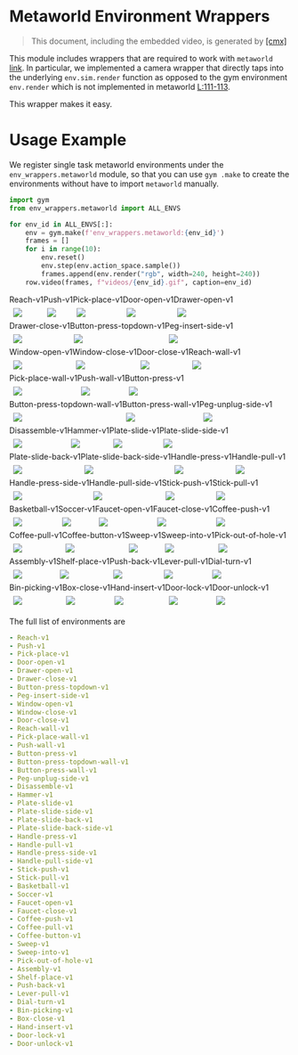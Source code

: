 
# Metaworld Environment Wrappers

> This document, including the embedded video, is generated 
> by [[cmx]](./__init__.py)

This module includes wrappers that are required to work 
with `metaworld` [link](https://github.com/rlworkgroup/metaworld).
In particular, we implemented a camera wrapper that directly
taps into the underlying `env.sim.render` function as opposed
to the gym environment `env.render` which is not implemented
in metaworld [L:111-113](https://github.com/rlworkgroup/metaworld/blob/master/metaworld/envs/mujoco/mujoco_env.py#L109-L111).

This wrapper makes it easy.

# Usage Example

We register single task metaworld environments under the 
`env_wrappers.metaworld` module, so that you can use `gym
.make` to create the environments without have to import
`metaworld` manually.


```python
import gym
from env_wrappers.metaworld import ALL_ENVS

for env_id in ALL_ENVS[:]:
    env = gym.make(f'env_wrappers.metaworld:{env_id}')
    frames = []
    for i in range(10):
        env.reset()
        env.step(env.action_space.sample())
        frames.append(env.render("rgb", width=240, height=240))
    row.video(frames, f"videos/{env_id}.gif", caption=env_id)
```

<div style="flex-wrap:wrap; display:flex; flex-direction:row; item-align:center;"><div><div style="text-align: center">Reach-v1</div><img style="margin:0.5em;" src="videos/Reach-v1.gif" /></div><div><div style="text-align: center">Push-v1</div><img style="margin:0.5em;" src="videos/Push-v1.gif" /></div><div><div style="text-align: center">Pick-place-v1</div><img style="margin:0.5em;" src="videos/Pick-place-v1.gif" /></div><div><div style="text-align: center">Door-open-v1</div><img style="margin:0.5em;" src="videos/Door-open-v1.gif" /></div><div><div style="text-align: center">Drawer-open-v1</div><img style="margin:0.5em;" src="videos/Drawer-open-v1.gif" /></div><div><div style="text-align: center">Drawer-close-v1</div><img style="margin:0.5em;" src="videos/Drawer-close-v1.gif" /></div><div><div style="text-align: center">Button-press-topdown-v1</div><img style="margin:0.5em;" src="videos/Button-press-topdown-v1.gif" /></div><div><div style="text-align: center">Peg-insert-side-v1</div><img style="margin:0.5em;" src="videos/Peg-insert-side-v1.gif" /></div><div><div style="text-align: center">Window-open-v1</div><img style="margin:0.5em;" src="videos/Window-open-v1.gif" /></div><div><div style="text-align: center">Window-close-v1</div><img style="margin:0.5em;" src="videos/Window-close-v1.gif" /></div><div><div style="text-align: center">Door-close-v1</div><img style="margin:0.5em;" src="videos/Door-close-v1.gif" /></div><div><div style="text-align: center">Reach-wall-v1</div><img style="margin:0.5em;" src="videos/Reach-wall-v1.gif" /></div><div><div style="text-align: center">Pick-place-wall-v1</div><img style="margin:0.5em;" src="videos/Pick-place-wall-v1.gif" /></div><div><div style="text-align: center">Push-wall-v1</div><img style="margin:0.5em;" src="videos/Push-wall-v1.gif" /></div><div><div style="text-align: center">Button-press-v1</div><img style="margin:0.5em;" src="videos/Button-press-v1.gif" /></div><div><div style="text-align: center">Button-press-topdown-wall-v1</div><img style="margin:0.5em;" src="videos/Button-press-topdown-wall-v1.gif" /></div><div><div style="text-align: center">Button-press-wall-v1</div><img style="margin:0.5em;" src="videos/Button-press-wall-v1.gif" /></div><div><div style="text-align: center">Peg-unplug-side-v1</div><img style="margin:0.5em;" src="videos/Peg-unplug-side-v1.gif" /></div><div><div style="text-align: center">Disassemble-v1</div><img style="margin:0.5em;" src="videos/Disassemble-v1.gif" /></div><div><div style="text-align: center">Hammer-v1</div><img style="margin:0.5em;" src="videos/Hammer-v1.gif" /></div><div><div style="text-align: center">Plate-slide-v1</div><img style="margin:0.5em;" src="videos/Plate-slide-v1.gif" /></div><div><div style="text-align: center">Plate-slide-side-v1</div><img style="margin:0.5em;" src="videos/Plate-slide-side-v1.gif" /></div><div><div style="text-align: center">Plate-slide-back-v1</div><img style="margin:0.5em;" src="videos/Plate-slide-back-v1.gif" /></div><div><div style="text-align: center">Plate-slide-back-side-v1</div><img style="margin:0.5em;" src="videos/Plate-slide-back-side-v1.gif" /></div><div><div style="text-align: center">Handle-press-v1</div><img style="margin:0.5em;" src="videos/Handle-press-v1.gif" /></div><div><div style="text-align: center">Handle-pull-v1</div><img style="margin:0.5em;" src="videos/Handle-pull-v1.gif" /></div><div><div style="text-align: center">Handle-press-side-v1</div><img style="margin:0.5em;" src="videos/Handle-press-side-v1.gif" /></div><div><div style="text-align: center">Handle-pull-side-v1</div><img style="margin:0.5em;" src="videos/Handle-pull-side-v1.gif" /></div><div><div style="text-align: center">Stick-push-v1</div><img style="margin:0.5em;" src="videos/Stick-push-v1.gif" /></div><div><div style="text-align: center">Stick-pull-v1</div><img style="margin:0.5em;" src="videos/Stick-pull-v1.gif" /></div><div><div style="text-align: center">Basketball-v1</div><img style="margin:0.5em;" src="videos/Basketball-v1.gif" /></div><div><div style="text-align: center">Soccer-v1</div><img style="margin:0.5em;" src="videos/Soccer-v1.gif" /></div><div><div style="text-align: center">Faucet-open-v1</div><img style="margin:0.5em;" src="videos/Faucet-open-v1.gif" /></div><div><div style="text-align: center">Faucet-close-v1</div><img style="margin:0.5em;" src="videos/Faucet-close-v1.gif" /></div><div><div style="text-align: center">Coffee-push-v1</div><img style="margin:0.5em;" src="videos/Coffee-push-v1.gif" /></div><div><div style="text-align: center">Coffee-pull-v1</div><img style="margin:0.5em;" src="videos/Coffee-pull-v1.gif" /></div><div><div style="text-align: center">Coffee-button-v1</div><img style="margin:0.5em;" src="videos/Coffee-button-v1.gif" /></div><div><div style="text-align: center">Sweep-v1</div><img style="margin:0.5em;" src="videos/Sweep-v1.gif" /></div><div><div style="text-align: center">Sweep-into-v1</div><img style="margin:0.5em;" src="videos/Sweep-into-v1.gif" /></div><div><div style="text-align: center">Pick-out-of-hole-v1</div><img style="margin:0.5em;" src="videos/Pick-out-of-hole-v1.gif" /></div><div><div style="text-align: center">Assembly-v1</div><img style="margin:0.5em;" src="videos/Assembly-v1.gif" /></div><div><div style="text-align: center">Shelf-place-v1</div><img style="margin:0.5em;" src="videos/Shelf-place-v1.gif" /></div><div><div style="text-align: center">Push-back-v1</div><img style="margin:0.5em;" src="videos/Push-back-v1.gif" /></div><div><div style="text-align: center">Lever-pull-v1</div><img style="margin:0.5em;" src="videos/Lever-pull-v1.gif" /></div><div><div style="text-align: center">Dial-turn-v1</div><img style="margin:0.5em;" src="videos/Dial-turn-v1.gif" /></div><div><div style="text-align: center">Bin-picking-v1</div><img style="margin:0.5em;" src="videos/Bin-picking-v1.gif" /></div><div><div style="text-align: center">Box-close-v1</div><img style="margin:0.5em;" src="videos/Box-close-v1.gif" /></div><div><div style="text-align: center">Hand-insert-v1</div><img style="margin:0.5em;" src="videos/Hand-insert-v1.gif" /></div><div><div style="text-align: center">Door-lock-v1</div><img style="margin:0.5em;" src="videos/Door-lock-v1.gif" /></div><div><div style="text-align: center">Door-unlock-v1</div><img style="margin:0.5em;" src="videos/Door-unlock-v1.gif" /></div></div>

The full list of environments are

```yaml
- Reach-v1
- Push-v1
- Pick-place-v1
- Door-open-v1
- Drawer-open-v1
- Drawer-close-v1
- Button-press-topdown-v1
- Peg-insert-side-v1
- Window-open-v1
- Window-close-v1
- Door-close-v1
- Reach-wall-v1
- Pick-place-wall-v1
- Push-wall-v1
- Button-press-v1
- Button-press-topdown-wall-v1
- Button-press-wall-v1
- Peg-unplug-side-v1
- Disassemble-v1
- Hammer-v1
- Plate-slide-v1
- Plate-slide-side-v1
- Plate-slide-back-v1
- Plate-slide-back-side-v1
- Handle-press-v1
- Handle-pull-v1
- Handle-press-side-v1
- Handle-pull-side-v1
- Stick-push-v1
- Stick-pull-v1
- Basketball-v1
- Soccer-v1
- Faucet-open-v1
- Faucet-close-v1
- Coffee-push-v1
- Coffee-pull-v1
- Coffee-button-v1
- Sweep-v1
- Sweep-into-v1
- Pick-out-of-hole-v1
- Assembly-v1
- Shelf-place-v1
- Push-back-v1
- Lever-pull-v1
- Dial-turn-v1
- Bin-picking-v1
- Box-close-v1
- Hand-insert-v1
- Door-lock-v1
- Door-unlock-v1
```
